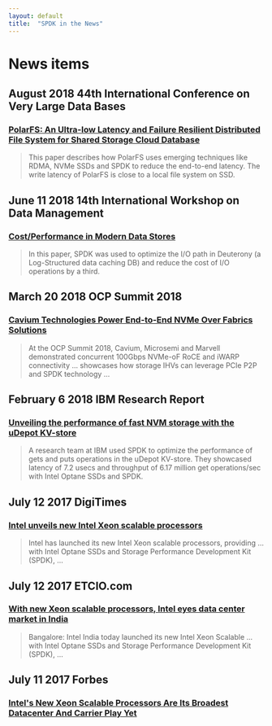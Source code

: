 ```yaml
---
layout: default
title:  "SPDK in the News"
---
```


# News items

## August 2018 44th International Conference on Very Large Data Bases

### [PolarFS: An Ultra-low Latency and Failure Resilient Distributed File System for Shared Storage Cloud Database](http://www.vldb.org/pvldb/vol11/p1849-cao.pdf)
> This paper describes how PolarFS uses emerging techniques like RDMA, NVMe SSDs and SPDK to reduce the end-to-end latency. The write latency of PolarFS is close to a local file system on SSD.

## June 11 2018 14th International Workshop on Data Management

### [Cost/Performance in Modern Data Stores](https://dl.acm.org/citation.cfm?doid=3211922.3211927)
> In this paper, SPDK was used to optimize the I/O path in Deuterony (a Log-Structured data caching DB) and reduce the cost of I/O operations by a third.

## March 20 2018 OCP Summit 2018

### [Cavium Technologies Power End-to-End NVMe Over Fabrics Solutions](https://www.hpcwire.com/off-the-wire/cavium-technologies-power-end-to-end-nvme-over-fabrics-solutions/)
> At the OCP Summit 2018, Cavium, Microsemi and Marvell demonstrated concurrent 100Gbps NVMe-oF RoCE and iWARP connectivity ... showcases how storage IHVs can leverage PCIe P2P and SPDK technology ...

## February 6 2018 IBM Research Report

### [Unveiling the performance of fast NVM storage with the uDepot KV-store](http://domino.research.ibm.com/library/cyberdig.nsf/papers/924CAFEAE5A8483585258279002F8E26/$File/RZ3923.pdf)
> A research team at IBM used SPDK to optimize the performance of gets and puts operations in the uDepot KV-store. They showcased latency of 7.2 usecs and throughput of 6.17 million get operations/sec with Intel Optane SSDs and SPDK.

## July 12 2017 DigiTimes

### [Intel unveils new Intel Xeon scalable processors](http://www.digitimes.com/newregister/join.asp?view=Article&DATEPUBLISH=2017/07/12&PAGES=PR&SEQ=200)
> Intel has launched its new Intel Xeon scalable processors, providing ... with Intel Optane SSDs and Storage Performance Development Kit (SPDK), ...

## July 12 2017 ETCIO.com

### [With new Xeon scalable processors, Intel eyes data center market in India](http://cio.economictimes.indiatimes.com/news/data-center/with-new-xeon-scalable-processors-intel-eyes-data-center-market-in-india/59561320)
> Bangalore: Intel India today launched its new Intel Xeon Scalable ... with Intel Optane SSDs and Storage Performance Development Kit (SPDK), ...

##  July 11 2017 Forbes

### [Intel's New Xeon Scalable Processors Are Its Broadest Datacenter And Carrier Play Yet](https://www.forbes.com/sites/patrickmoorhead/2017/07/11/intels-new-xeon-scalable-processors-are-its-broadest-datacenter-and-carrier-play-yet/#6fb1006728d1)
